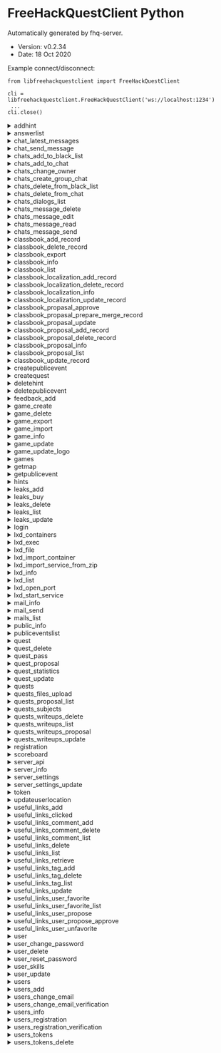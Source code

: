 # FreeHackQuestClient Python

 Automatically generated by fhq-server. 
 * Version: v0.2.34
 * Date: 18 Oct 2020

 Example connect/disconnect:
```
from libfreehackquestclient import FreeHackQuestClient 

cli = libfreehackquestclient.FreeHackQuestClient('ws://localhost:1234')
 ... 
cli.close()
```

<details>
<summary>addhint</summary>

## addhint

Method add hint to quest

Access: unauthorized - **no**,  user - **no**,  admin - **yes**

 #### Input params 

 * questid - integer, required; quest id
 * hint - string, required; hint text


 #### example call method 

 ```
response = fhq.addhint({
    "questid": 0,
    "hint": ""
})
```

</details>

<details>
<summary>answerlist</summary>

## answerlist

Return user answers list

Access: unauthorized - **no**,  user - **no**,  admin - **yes**

 #### Input params 

 * page - integer, required; Number of page
 * onpage - integer, required; How much rows on page
 * questid - integer, optional; Filter for questid
 * userid - integer, optional; Filter for userid


 #### example call method 

 ```
response = fhq.answerlist({
    "page": 0,
    "onpage": 10,
    "questid": 0,
    "userid": 0
})
```

</details>

<details>
<summary>chat_latest_messages</summary>

## chat_latest_messages

Method will be send chat message and it sent to another users

Access: unauthorized - **yes**,  user - **yes**,  admin - **yes**

 #### Input params 



 #### example call method 

 ```
response = fhq.chat_latest_messages({

})
```

</details>

<details>
<summary>chat_send_message</summary>

## chat_send_message

Method will be send chat message and it sent to another users

Access: unauthorized - **no**,  user - **yes**,  admin - **yes**

 #### Input params 

 * type - string, required; Type
 * message - string, required; Message


 #### example call method 

 ```
response = fhq.chat_send_message({
    "type": "",
    "message": ""
})
```

</details>

<details>
<summary>chats_add_to_black_list</summary>

## chats_add_to_black_list

Add user to black list

Access: unauthorized - **no**,  user - **yes**,  admin - **yes**

 #### Input params 



 #### example call method 

 ```
response = fhq.chats_add_to_black_list({

})
```

</details>

<details>
<summary>chats_add_to_chat</summary>

## chats_add_to_chat

Add user to some chat

Access: unauthorized - **no**,  user - **yes**,  admin - **yes**

 #### Input params 



 #### example call method 

 ```
response = fhq.chats_add_to_chat({

})
```

</details>

<details>
<summary>chats_change_owner</summary>

## chats_change_owner

Change owner of the chat

Access: unauthorized - **no**,  user - **yes**,  admin - **yes**

 #### Input params 



 #### example call method 

 ```
response = fhq.chats_change_owner({

})
```

</details>

<details>
<summary>chats_create_group_chat</summary>

## chats_create_group_chat

Create group chat

Access: unauthorized - **no**,  user - **yes**,  admin - **yes**

 #### Input params 



 #### example call method 

 ```
response = fhq.chats_create_group_chat({

})
```

</details>

<details>
<summary>chats_delete_from_black_list</summary>

## chats_delete_from_black_list

Delete user from black list

Access: unauthorized - **no**,  user - **yes**,  admin - **yes**

 #### Input params 



 #### example call method 

 ```
response = fhq.chats_delete_from_black_list({

})
```

</details>

<details>
<summary>chats_delete_from_chat</summary>

## chats_delete_from_chat

Delete user from chat

Access: unauthorized - **no**,  user - **yes**,  admin - **yes**

 #### Input params 



 #### example call method 

 ```
response = fhq.chats_delete_from_chat({

})
```

</details>

<details>
<summary>chats_dialogs_list</summary>

## chats_dialogs_list

Show list of dialogs

Access: unauthorized - **no**,  user - **yes**,  admin - **yes**

 #### Input params 



 #### example call method 

 ```
response = fhq.chats_dialogs_list({

})
```

</details>

<details>
<summary>chats_message_delete</summary>

## chats_message_delete

Delete message from chat

Access: unauthorized - **no**,  user - **yes**,  admin - **yes**

 #### Input params 

 * message_id - integer, required; Message id for remove


 #### example call method 

 ```
response = fhq.chats_message_delete({
    "message_id": 0
})
```

</details>

<details>
<summary>chats_message_edit</summary>

## chats_message_edit

Edit message

Access: unauthorized - **no**,  user - **yes**,  admin - **yes**

 #### Input params 

 * message_id - integer, required; Message id
 * message_new - string, required; New message


 #### example call method 

 ```
response = fhq.chats_message_edit({
    "message_id": 0,
    "message_new": ""
})
```

</details>

<details>
<summary>chats_message_read</summary>

## chats_message_read

Get all messages in chat

Access: unauthorized - **no**,  user - **yes**,  admin - **yes**

 #### Input params 

 * chat - string, required; Chat for reading messages


 #### example call method 

 ```
response = fhq.chats_message_read({
    "chat": ""
})
```

</details>

<details>
<summary>chats_message_send</summary>

## chats_message_send

Method will be send chat message and it sent to another users

Access: unauthorized - **no**,  user - **yes**,  admin - **yes**

 #### Input params 

 * chat - string, required; Chat for sending a message
 * message - string, required; Message


 #### example call method 

 ```
response = fhq.chats_message_send({
    "chat": "",
    "message": ""
})
```

</details>

<details>
<summary>classbook_add_record</summary>

## classbook_add_record

Adds a new article with the specified name, content, and id.

Access: unauthorized - **no**,  user - **no**,  admin - **yes**

 #### Input params 

 * parentid - integer, required; pareintid for classbook article
 * name - string, required; name of article
 * content - string, required; content of article
 * uuid - string, optional; uuid of article
 * ordered - integer, optional; order of article


 #### example call method 

 ```
response = fhq.classbook_add_record({
    "parentid": 0,
    "name": "",
    "content": "",
    "uuid": "",
    "ordered": 0
})
```

</details>

<details>
<summary>classbook_delete_record</summary>

## classbook_delete_record

Delete a article with a given classbookid

Access: unauthorized - **no**,  user - **no**,  admin - **yes**

 #### Input params 

 * classbookid - integer, required; id for classbook article


 #### example call method 

 ```
response = fhq.classbook_delete_record({
    "classbookid": 0
})
```

</details>

<details>
<summary>classbook_export</summary>

## classbook_export

Export classbook's articles to html or markdown, optionally in zip archive.

Access: unauthorized - **no**,  user - **yes**,  admin - **yes**

 #### Input params 

 * output - string, required; The output file format
 * lang - string, required; The output file format
 * zip - boolean, optional; Zipping the output


 #### example call method 

 ```
response = fhq.classbook_export({
    "output": "",
    "lang": "",
    "zip": ""
})
```

</details>

<details>
<summary>classbook_info</summary>

## classbook_info

Return name and content, langs, path classbook article with a given id

Access: unauthorized - **yes**,  user - **yes**,  admin - **yes**

 #### Input params 

 * classbookid - integer, required; id for the classbook article
 * lang - string, optional; Set lang for the article


 #### example call method 

 ```
response = fhq.classbook_info({
    "classbookid": 0,
    "lang": ""
})
```

</details>

<details>
<summary>classbook_list</summary>

## classbook_list

Return list of classbook articles

Access: unauthorized - **yes**,  user - **yes**,  admin - **yes**

 #### Input params 

 * parentid - integer, required; parentid for classbook articles
 * lang - string, optional; lang for classbook articles
 * search - string, optional; Search string for classbook articles


 #### example call method 

 ```
response = fhq.classbook_list({
    "parentid": 0,
    "lang": "",
    "search": ""
})
```

</details>

<details>
<summary>classbook_localization_add_record</summary>

## classbook_localization_add_record

Add a new article localization for the English version

Access: unauthorized - **no**,  user - **no**,  admin - **yes**

 #### Input params 

 * classbookid - integer, required; Classbookid for article localization
 * lang - string, required; Language
 * name - string, required; Article name
 * content - string, required; The content of the article


 #### example call method 

 ```
response = fhq.classbook_localization_add_record({
    "classbookid": 0,
    "lang": "",
    "name": "",
    "content": ""
})
```

</details>

<details>
<summary>classbook_localization_delete_record</summary>

## classbook_localization_delete_record

Delete an article localization

Access: unauthorized - **no**,  user - **no**,  admin - **yes**

 #### Input params 

 * classbook_localizationid - integer, required; Localization id


 #### example call method 

 ```
response = fhq.classbook_localization_delete_record({
    "classbook_localizationid": 0
})
```

</details>

<details>
<summary>classbook_localization_info</summary>

## classbook_localization_info

Find and display localization for an article by classbookid

Access: unauthorized - **no**,  user - **no**,  admin - **yes**

 #### Input params 

 * classbook_localizationid - integer, required; Localization id


 #### example call method 

 ```
response = fhq.classbook_localization_info({
    "classbook_localizationid": 0
})
```

</details>

<details>
<summary>classbook_localization_update_record</summary>

## classbook_localization_update_record

Update table with localization by classbookid

Access: unauthorized - **no**,  user - **no**,  admin - **yes**

 #### Input params 

 * classbook_localizationid - integer, required; Localization id
 * name - string, required; Article name
 * content - string, required; The content of the article


 #### example call method 

 ```
response = fhq.classbook_localization_update_record({
    "classbook_localizationid": 0,
    "name": "",
    "content": ""
})
```

</details>

<details>
<summary>classbook_propasal_approve</summary>

## classbook_propasal_approve

Approve updating requests

Access: unauthorized - **no**,  user - **no**,  admin - **yes**

 #### Input params 

 * classbook_proposal_id - integer, required; Proposal id


 #### example call method 

 ```
response = fhq.classbook_propasal_approve({
    "classbook_proposal_id": 0
})
```

</details>

<details>
<summary>classbook_propasal_prepare_merge_record</summary>

## classbook_propasal_prepare_merge_record

Prepare to merge updating requests

Access: unauthorized - **no**,  user - **no**,  admin - **yes**

 #### Input params 

 * classbook_proposal_id - integer, required; Proposal id


 #### example call method 

 ```
response = fhq.classbook_propasal_prepare_merge_record({
    "classbook_proposal_id": 0
})
```

</details>

<details>
<summary>classbook_propasal_update</summary>

## classbook_propasal_update

Approve updating requests

Access: unauthorized - **no**,  user - **no**,  admin - **yes**

 #### Input params 

 * classbook_proposal_id - integer, required; Proposal id
 * content - string, required; new content


 #### example call method 

 ```
response = fhq.classbook_propasal_update({
    "classbook_proposal_id": 0,
    "content": ""
})
```

</details>

<details>
<summary>classbook_proposal_add_record</summary>

## classbook_proposal_add_record

Propose an update of article

Access: unauthorized - **no**,  user - **yes**,  admin - **yes**

 #### Input params 

 * classbookid - integer, required; Classbookid for an article
 * lang - string, required; Language
 * name - string, required; Article name
 * content - string, required; The content of the article


 #### example call method 

 ```
response = fhq.classbook_proposal_add_record({
    "classbookid": 0,
    "lang": "",
    "name": "",
    "content": ""
})
```

</details>

<details>
<summary>classbook_proposal_delete_record</summary>

## classbook_proposal_delete_record

Delete a proposal of updating an article

Access: unauthorized - **no**,  user - **yes**,  admin - **yes**

 #### Input params 

 * classbook_proposal_id - integer, required; Proposal id


 #### example call method 

 ```
response = fhq.classbook_proposal_delete_record({
    "classbook_proposal_id": 0
})
```

</details>

<details>
<summary>classbook_proposal_info</summary>

## classbook_proposal_info

Find and display all proposal data by id

Access: unauthorized - **no**,  user - **yes**,  admin - **yes**

 #### Input params 

 * classbook_proposal_id - integer, required; Proposal id


 #### example call method 

 ```
response = fhq.classbook_proposal_info({
    "classbook_proposal_id": 0
})
```

</details>

<details>
<summary>classbook_proposal_list</summary>

## classbook_proposal_list

Display list of proposals by classbookid

Access: unauthorized - **no**,  user - **yes**,  admin - **yes**

 #### Input params 

 * classbookid - integer, required; Classbookid for an article
 * lang - string, optional; Language


 #### example call method 

 ```
response = fhq.classbook_proposal_list({
    "classbookid": 0,
    "lang": ""
})
```

</details>

<details>
<summary>classbook_update_record</summary>

## classbook_update_record

Update a article with a given classbookid

Access: unauthorized - **no**,  user - **no**,  admin - **yes**

 #### Input params 

 * classbookid - integer, required; id for classbook article
 * name - string, optional; name for classbook article
 * content - string, optional; content for classbook article
 * ordered - integer, optional; ordered for classbook article
 * parentid - integer, optional; parentid for classbook article


 #### example call method 

 ```
response = fhq.classbook_update_record({
    "classbookid": 0,
    "name": "",
    "content": "",
    "ordered": 0,
    "parentid": 0
})
```

</details>

<details>
<summary>createpublicevent</summary>

## createpublicevent

Create the public event

Access: unauthorized - **no**,  user - **no**,  admin - **yes**

 #### Input params 

 * type - string, required; Type of event
 * message - string, required; Message


 #### example call method 

 ```
response = fhq.createpublicevent({
    "type": "",
    "message": ""
})
```

</details>

<details>
<summary>createquest</summary>

## createquest

Method will be create new quest

Access: unauthorized - **no**,  user - **no**,  admin - **yes**

 #### Input params 

 * uuid - string, required; Global Identificator of the quest
 * gameid - integer, required; Which game included this quest
 * name - string, required; Name of the quest
 * text - string, required; Description of the quest
 * score - integer, required; How much append to user score after solve quest by them
 * author - string, required; Author of the quest
 * subject - string, required; Subject must be one from types
 * answer - string, required; Answer for the quest
 * answer_format - string, required; Answer format for the quest
 * state - string, required; State of the quest
 * description_state - string, required; You can add some descriptions for quest state
 * copyright - string, optional; You can add some copyright information


 #### example call method 

 ```
response = fhq.createquest({
    "uuid": "",
    "gameid": 0,
    "name": "",
    "text": "",
    "score": 0,
    "author": "",
    "subject": "",
    "answer": "",
    "answer_format": "",
    "state": "",
    "description_state": "",
    "copyright": ""
})
```

</details>

<details>
<summary>deletehint</summary>

## deletehint

Method for delete hint from quest

Access: unauthorized - **no**,  user - **no**,  admin - **yes**

 #### Input params 

 * hintid - integer, required; hint id


 #### example call method 

 ```
response = fhq.deletehint({
    "hintid": 0
})
```

</details>

<details>
<summary>deletepublicevent</summary>

## deletepublicevent

Delete public event

Access: unauthorized - **no**,  user - **no**,  admin - **yes**

 #### Input params 

 * eventid - integer, required; Event ID


 #### example call method 

 ```
response = fhq.deletepublicevent({
    "eventid": 0
})
```

</details>

<details>
<summary>feedback_add</summary>

## feedback_add

Create the feedback

Access: unauthorized - **yes**,  user - **yes**,  admin - **yes**

 #### Input params 

 * from - string, required; From user
 * text - string, required; Text of feedback
 * type - string, required; Type of feedback


 #### example call method 

 ```
response = fhq.feedback_add({
    "from": "",
    "text": "",
    "type": ""
})
```

</details>

<details>
<summary>game_create</summary>

## game_create

Create the game

Access: unauthorized - **no**,  user - **no**,  admin - **yes**

 #### Input params 

 * uuid - string, required; Global Identificator of the Game
 * name - string, required; Name of the Game
 * description - string, required; Description of the Game
 * state - string, required; State of the game
 * form - string, required; Form of the game
 * type - string, required; Type of the game
 * date_start - string, required; Date start
 * date_stop - string, required; Date stop
 * date_restart - string, required; Date restart
 * organizators - string, required; Organizators


 #### example call method 

 ```
response = fhq.game_create({
    "uuid": "",
    "name": "",
    "description": "",
    "state": "",
    "form": "",
    "type": "",
    "date_start": "",
    "date_stop": "",
    "date_restart": "",
    "organizators": ""
})
```

</details>

<details>
<summary>game_delete</summary>

## game_delete

Remove game and all quests

Access: unauthorized - **no**,  user - **no**,  admin - **yes**

 #### Input params 

 * uuid - string, required; Global Identificator of the Game
 * admin_password - string, required; Admin Password


 #### example call method 

 ```
response = fhq.game_delete({
    "uuid": "",
    "admin_password": ""
})
```

</details>

<details>
<summary>game_export</summary>

## game_export

Export the game

Access: unauthorized - **no**,  user - **no**,  admin - **yes**

 #### Input params 

 * uuid - string, required; Global Identificator of the Game


 #### example call method 

 ```
response = fhq.game_export({
    "uuid": ""
})
```

</details>

<details>
<summary>game_import</summary>

## game_import

Import game

Access: unauthorized - **no**,  user - **no**,  admin - **yes**

 #### Input params 

 * uuid - string, required; Global Identificator of the Game


 #### example call method 

 ```
response = fhq.game_import({
    "uuid": ""
})
```

</details>

<details>
<summary>game_info</summary>

## game_info

Return game info

Access: unauthorized - **no**,  user - **no**,  admin - **yes**

 #### Input params 

 * uuid - string, required; Global Identificator of the Game


 #### example call method 

 ```
response = fhq.game_info({
    "uuid": ""
})
```

</details>

<details>
<summary>game_update</summary>

## game_update

Update game info

Access: unauthorized - **no**,  user - **no**,  admin - **yes**

 #### Input params 

 * uuid - string, required; Global Identificator of the Game
 * name - string, optional; Name of the Game
 * description - string, optional; Description of the Game
 * state - string, optional; State of the game
 * form - string, optional; Form of the game
 * type - string, optional; Type of the game
 * date_start - string, optional; Date start
 * date_stop - string, optional; Date stop
 * date_restart - string, optional; Date restart
 * organizators - string, optional; Organizators


 #### example call method 

 ```
response = fhq.game_update({
    "uuid": "",
    "name": "",
    "description": "",
    "state": "",
    "form": "",
    "type": "",
    "date_start": "",
    "date_stop": "",
    "date_restart": "",
    "organizators": ""
})
```

</details>

<details>
<summary>game_update_logo</summary>

## game_update_logo

Update game logo

Access: unauthorized - **no**,  user - **no**,  admin - **yes**

 #### Input params 

 * uuid - string, required; Global Identificator of the Game
 * image_png_base64 - string, required; Image PNG in Base64


 #### example call method 

 ```
response = fhq.game_update_logo({
    "uuid": "",
    "image_png_base64": ""
})
```

</details>

<details>
<summary>games</summary>

## games

Method returned list of games

Access: unauthorized - **yes**,  user - **yes**,  admin - **yes**

 #### Input params 



 #### example call method 

 ```
response = fhq.games({

})
```

</details>

<details>
<summary>getmap</summary>

## getmap

Returned coordinate list

Access: unauthorized - **yes**,  user - **yes**,  admin - **yes**

 #### Input params 



 #### example call method 

 ```
response = fhq.getmap({

})
```

</details>

<details>
<summary>getpublicevent</summary>

## getpublicevent

Return public event info by id

Access: unauthorized - **yes**,  user - **yes**,  admin - **yes**

 #### Input params 

 * eventid - integer, required; Event id


 #### example call method 

 ```
response = fhq.getpublicevent({
    "eventid": 0
})
```

</details>

<details>
<summary>hints</summary>

## hints

Return list of hints

Access: unauthorized - **yes**,  user - **yes**,  admin - **yes**

 #### Input params 

 * questid - integer, required; Quest id


 #### example call method 

 ```
response = fhq.hints({
    "questid": 0
})
```

</details>

<details>
<summary>leaks_add</summary>

## leaks_add

Method adds a leak

Access: unauthorized - **no**,  user - **no**,  admin - **yes**

 #### Input params 

 * uuid - string, required; UUID of the leak
 * game_uuid - string, required; UUID of the game
 * name - string, required; Visible part of the content
 * content - string, required; Content of the leak
 * score - integer, required; Price of the leak


 #### example call method 

 ```
response = fhq.leaks_add({
    "uuid": "",
    "game_uuid": "",
    "name": "",
    "content": "",
    "score": 0
})
```

</details>

<details>
<summary>leaks_buy</summary>

## leaks_buy

Method buys a leak

Access: unauthorized - **no**,  user - **yes**,  admin - **no**

 #### Input params 

 * id - integer, required; Leak id


 #### example call method 

 ```
response = fhq.leaks_buy({
    "id": 0
})
```

</details>

<details>
<summary>leaks_delete</summary>

## leaks_delete

Method deletes a leak

Access: unauthorized - **no**,  user - **no**,  admin - **yes**

 #### Input params 

 * id - integer, required; Leak id


 #### example call method 

 ```
response = fhq.leaks_delete({
    "id": 0
})
```

</details>

<details>
<summary>leaks_list</summary>

## leaks_list

Method returns list of leaks

Access: unauthorized - **yes**,  user - **yes**,  admin - **yes**

 #### Input params 

 * page - integer, required; Number of page
 * onpage - integer, required; How much rows in one page


 #### example call method 

 ```
response = fhq.leaks_list({
    "page": 0,
    "onpage": 10
})
```

</details>

<details>
<summary>leaks_update</summary>

## leaks_update

Method updates a leak

Access: unauthorized - **no**,  user - **no**,  admin - **yes**

 #### Input params 

 * id - integer, required; Leak id
 * name - string, optional; Visible part of the content
 * content - string, optional; Content of the leak
 * score - integer, optional; Price of the leak


 #### example call method 

 ```
response = fhq.leaks_update({
    "id": 0,
    "name": "",
    "content": "",
    "score": 0
})
```

</details>

<details>
<summary>login</summary>

## login

Method for login

Access: unauthorized - **yes**,  user - **no**,  admin - **no**

 #### Input params 

 * email - string, required; E-mail
 * password - string, required; Password


 #### example call method 

 ```
response = fhq.login({
    "email": "",
    "password": ""
})
```

</details>

<details>
<summary>lxd_containers</summary>

## lxd_containers

Any actions with the container. Actions: create, start, stop and delete container

Access: unauthorized - **no**,  user - **no**,  admin - **yes**

 #### Input params 

 * name - string, required; Container name
 * action - string, required; Actions: create, start, stop and delete container


 #### example call method 

 ```
response = fhq.lxd_containers({
    "name": "",
    "action": ""
})
```

</details>

<details>
<summary>lxd_exec</summary>

## lxd_exec

Exec command in the container with name.

Access: unauthorized - **no**,  user - **no**,  admin - **yes**

 #### Input params 

 * name - string, required; Container name
 * command - string, required; Name of execution command


 #### example call method 

 ```
response = fhq.lxd_exec({
    "name": "",
    "command": ""
})
```

</details>

<details>
<summary>lxd_file</summary>

## lxd_file

Pull, push, delete file inside the container.

Access: unauthorized - **no**,  user - **no**,  admin - **yes**

 #### Input params 

 * name - string, required; Container name
 * action - string, required; Action with files: pull, push or delete
 * path - string, required; Path to file inside the container


 #### example call method 

 ```
response = fhq.lxd_file({
    "name": "",
    "action": "",
    "path": ""
})
```

</details>

<details>
<summary>lxd_import_container</summary>

## lxd_import_container

Import container from json configuration.

Access: unauthorized - **no**,  user - **no**,  admin - **yes**

 #### Input params 

 * config - string, required; Container's configuration in json dumped string.


 #### example call method 

 ```
response = fhq.lxd_import_container({
    "config": ""
})
```

</details>

<details>
<summary>lxd_import_service_from_zip</summary>

## lxd_import_service_from_zip

Import Service from zip.

Access: unauthorized - **no**,  user - **no**,  admin - **yes**

 #### Input params 

 * zip_file - string, required; Service's configuration in Base64 zip archive.


 #### example call method 

 ```
response = fhq.lxd_import_service_from_zip({
    "zip_file": ""
})
```

</details>

<details>
<summary>lxd_info</summary>

## lxd_info

Get information about the orhestra, containers.

Access: unauthorized - **no**,  user - **no**,  admin - **yes**

 #### Input params 

 * name - string, required; Container name
 * get - string, optional; Requested information


 #### example call method 

 ```
response = fhq.lxd_info({
    "name": "",
    "get": ""
})
```

</details>

<details>
<summary>lxd_list</summary>

## lxd_list

Get information about all containers.

Access: unauthorized - **no**,  user - **no**,  admin - **yes**

 #### Input params 



 #### example call method 

 ```
response = fhq.lxd_list({

})
```

</details>

<details>
<summary>lxd_open_port</summary>

## lxd_open_port

Opens the container port.

Access: unauthorized - **no**,  user - **no**,  admin - **yes**

 #### Input params 

 * name - string, required; Container name
 * port - integer, required; Number container port
 * protocol - string, required; Protocol


 #### example call method 

 ```
response = fhq.lxd_open_port({
    "name": "",
    "port": 0,
    "protocol": ""
})
```

</details>

<details>
<summary>lxd_start_service</summary>

## lxd_start_service

Start service.

Access: unauthorized - **no**,  user - **no**,  admin - **yes**

 #### Input params 

 * name - string, required; Service's name.


 #### example call method 

 ```
response = fhq.lxd_start_service({
    "name": ""
})
```

</details>

<details>
<summary>mail_info</summary>

## mail_info

This method Will be return info of mail

Access: unauthorized - **no**,  user - **no**,  admin - **yes**

 #### Input params 



 #### example call method 

 ```
response = fhq.mail_info({

})
```

</details>

<details>
<summary>mail_send</summary>

## mail_send

Mail Send

Access: unauthorized - **no**,  user - **no**,  admin - **yes**

 #### Input params 

 * to - string, required; E-mail of the recipient
 * subject - string, required; Subject of the message
 * body - string, required; Body of the message


 #### example call method 

 ```
response = fhq.mail_send({
    "to": "",
    "subject": "",
    "body": ""
})
```

</details>

<details>
<summary>mails_list</summary>

## mails_list

Mails list

Access: unauthorized - **no**,  user - **no**,  admin - **yes**

 #### Input params 

 * filter_email - string, optional; Filter by email
 * filter_subject - string, optional; Filter by subject
 * filter_message - string, optional; Filter by message
 * onpage - integer, optional; On page
 * page - integer, optional; page


 #### example call method 

 ```
response = fhq.mails_list({
    "filter_email": "",
    "filter_subject": "",
    "filter_message": "",
    "onpage": 10,
    "page": 0
})
```

</details>

<details>
<summary>public_info</summary>

## public_info

Method return public information about server

Access: unauthorized - **yes**,  user - **yes**,  admin - **yes**

 #### Input params 



 #### example call method 

 ```
response = fhq.public_info({

})
```

</details>

<details>
<summary>publiceventslist</summary>

## publiceventslist

Return list of public events

Access: unauthorized - **yes**,  user - **yes**,  admin - **yes**

 #### Input params 

 * page - integer, required; Number of page
 * onpage - integer, required; How much rows in one page
 * type - string, optional; Filter by type events
 * search - string, optional; Filter by message event


 #### example call method 

 ```
response = fhq.publiceventslist({
    "page": 0,
    "onpage": 10,
    "type": "",
    "search": ""
})
```

</details>

<details>
<summary>quest</summary>

## quest

Update the quest info

Access: unauthorized - **yes**,  user - **yes**,  admin - **yes**

 #### Input params 

 * questid - integer, required; Quest ID


 #### example call method 

 ```
response = fhq.quest({
    "questid": 0
})
```

</details>

<details>
<summary>quest_delete</summary>

## quest_delete

Method for delete quest

Access: unauthorized - **no**,  user - **no**,  admin - **yes**

 #### Input params 

 * questid - integer, required; Quest ID


 #### example call method 

 ```
response = fhq.quest_delete({
    "questid": 0
})
```

</details>

<details>
<summary>quest_pass</summary>

## quest_pass

Quest pass

Access: unauthorized - **no**,  user - **yes**,  admin - **yes**

 #### Input params 

 * questid - integer, required; Quest ID
 * answer - string, required; Answer


 #### example call method 

 ```
response = fhq.quest_pass({
    "questid": 0,
    "answer": ""
})
```

</details>

<details>
<summary>quest_proposal</summary>

## quest_proposal

Add quest proposal

Access: unauthorized - **no**,  user - **yes**,  admin - **yes**

 #### Input params 

 * gameid - integer, required; Which game included this quest
 * name - string, required; Name of the quest
 * text - string, required; Description of the quest
 * score - integer, required; How much append to user score after solve quest by them
 * author - string, required; Author of the quest
 * subject - string, required; Subject must be one from types (look types)
 * answer - string, required; Answer for the quest
 * answer_format - string, required; Answer format for the quest


 #### example call method 

 ```
response = fhq.quest_proposal({
    "gameid": 0,
    "name": "",
    "text": "",
    "score": 0,
    "author": "",
    "subject": "",
    "answer": "",
    "answer_format": ""
})
```

</details>

<details>
<summary>quest_statistics</summary>

## quest_statistics

Mehtod will be return quest public statistics

Access: unauthorized - **yes**,  user - **yes**,  admin - **yes**

 #### Input params 

 * questid - integer, required; Quest ID


 #### example call method 

 ```
response = fhq.quest_statistics({
    "questid": 0
})
```

</details>

<details>
<summary>quest_update</summary>

## quest_update

Update the quest info

Access: unauthorized - **no**,  user - **no**,  admin - **yes**

 #### Input params 

 * questid - integer, required; Quest ID
 * name - string, optional; Name of the quest
 * gameid - integer, optional; Which game included this quest
 * text - string, optional; Description of the quest
 * score - integer, optional; How much append to user score after solve quest by them
 * subject - string, optional; Subject must be one from types
 * author - string, optional; Author of the quest
 * answer - string, optional; Answer for the quest
 * answer_format - string, optional; Answer format for the quest
 * state - string, optional; State of the quest
 * description_state - string, optional; You can update some descriptions for quest state
 * copyright - string, optional; You can update copyright


 #### example call method 

 ```
response = fhq.quest_update({
    "questid": 0,
    "name": "",
    "gameid": 0,
    "text": "",
    "score": 0,
    "subject": "",
    "author": "",
    "answer": "",
    "answer_format": "",
    "state": "",
    "description_state": "",
    "copyright": ""
})
```

</details>

<details>
<summary>quests</summary>

## quests

Method will be returned quest list

Access: unauthorized - **yes**,  user - **yes**,  admin - **yes**

 #### Input params 

 * subject - string, optional; Filter by subject
 * gameid - integer, optional; Filter by local gameid
 * filter - string, optional; Filter by some text


 #### example call method 

 ```
response = fhq.quests({
    "subject": "",
    "gameid": 0,
    "filter": ""
})
```

</details>

<details>
<summary>quests_files_upload</summary>

## quests_files_upload

Update the quest

Access: unauthorized - **no**,  user - **no**,  admin - **yes**

 #### Input params 

 * quest_uuid - string, required; Quest UUID
 * file_base64 - string, required; Byte-array encoded in base64
 * file_name - string, required; File name


 #### example call method 

 ```
response = fhq.quests_files_upload({
    "quest_uuid": "",
    "file_base64": "",
    "file_name": ""
})
```

</details>

<details>
<summary>quests_proposal_list</summary>

## quests_proposal_list

Quests proposal list

Access: unauthorized - **no**,  user - **no**,  admin - **yes**

 #### Input params 

 * onpage - integer, optional; On page
 * page - integer, optional; page


 #### example call method 

 ```
response = fhq.quests_proposal_list({
    "onpage": 10,
    "page": 0
})
```

</details>

<details>
<summary>quests_subjects</summary>

## quests_subjects

Method returned list of quests by subjects

Access: unauthorized - **yes**,  user - **yes**,  admin - **yes**

 #### Input params 



 #### example call method 

 ```
response = fhq.quests_subjects({

})
```

</details>

<details>
<summary>quests_writeups_delete</summary>

## quests_writeups_delete

This method will be remove writeup

Access: unauthorized - **no**,  user - **no**,  admin - **yes**

 #### Input params 

 * writeupid - integer, required; WriteUp ID


 #### example call method 

 ```
response = fhq.quests_writeups_delete({
    "writeupid": 0
})
```

</details>

<details>
<summary>quests_writeups_list</summary>

## quests_writeups_list

This method will be returned list of writeups by questid

Access: unauthorized - **yes**,  user - **yes**,  admin - **yes**

 #### Input params 

 * questid - integer, required; Quest ID


 #### example call method 

 ```
response = fhq.quests_writeups_list({
    "questid": 0
})
```

</details>

<details>
<summary>quests_writeups_proposal</summary>

## quests_writeups_proposal

This method will be add writeup from authorized user

Access: unauthorized - **no**,  user - **yes**,  admin - **yes**

 #### Input params 

 * questid - integer, required; Quest ID
 * writeup_link - string, required; Link to writeup (Must be start from https://www.youtube.com/watch?v=)


 #### example call method 

 ```
response = fhq.quests_writeups_proposal({
    "questid": 0,
    "writeup_link": ""
})
```

</details>

<details>
<summary>quests_writeups_update</summary>

## quests_writeups_update

This method will be update writeup approve now

Access: unauthorized - **no**,  user - **no**,  admin - **yes**

 #### Input params 

 * writeupid - integer, required; WriteUp ID
 * approve - string, required; Approve value 1 or 0


 #### example call method 

 ```
response = fhq.quests_writeups_update({
    "writeupid": 0,
    "approve": ""
})
```

</details>

<details>
<summary>registration</summary>

## registration

Method for registration

Access: unauthorized - **yes**,  user - **no**,  admin - **no**

 #### Input params 

 * email - string, required; E-mail
 * university - string, required; University


 #### example call method 

 ```
response = fhq.registration({
    "email": "",
    "university": ""
})
```

</details>

<details>
<summary>scoreboard</summary>

## scoreboard

Method return scoreboard

Access: unauthorized - **yes**,  user - **yes**,  admin - **yes**

 #### Input params 

 * page - integer, required; Number of page
 * onpage - integer, required; How much rows in one page


 #### example call method 

 ```
response = fhq.scoreboard({
    "page": 0,
    "onpage": 10
})
```

</details>

<details>
<summary>server_api</summary>

## server_api

This method Will be return list of all handlers

Access: unauthorized - **yes**,  user - **yes**,  admin - **yes**

 #### Input params 



 #### example call method 

 ```
response = fhq.server_api({

})
```

</details>

<details>
<summary>server_info</summary>

## server_info

Return server private information

Access: unauthorized - **no**,  user - **no**,  admin - **yes**

 #### Input params 



 #### example call method 

 ```
response = fhq.server_info({

})
```

</details>

<details>
<summary>server_settings</summary>

## server_settings

Return server settings

Access: unauthorized - **no**,  user - **no**,  admin - **yes**

 #### Input params 



 #### example call method 

 ```
response = fhq.server_settings({

})
```

</details>

<details>
<summary>server_settings_update</summary>

## server_settings_update

Update server settings

Access: unauthorized - **no**,  user - **no**,  admin - **yes**

 #### Input params 

 * name - string, required; name of setting
 * value - string, required; value of setting


 #### example call method 

 ```
response = fhq.server_settings_update({
    "name": "",
    "value": ""
})
```

</details>

<details>
<summary>token</summary>

## token

Method for login by token

Access: unauthorized - **yes**,  user - **no**,  admin - **no**

 #### Input params 

 * token - string, required; Authorization token


 #### example call method 

 ```
response = fhq.token({
    "token": ""
})
```

</details>

<details>
<summary>updateuserlocation</summary>

## updateuserlocation

This method will be try update user location by lastip

Access: unauthorized - **no**,  user - **no**,  admin - **yes**

 #### Input params 

 * userid - integer, required; User ID


 #### example call method 

 ```
response = fhq.updateuserlocation({
    "userid": 0
})
```

</details>

<details>
<summary>useful_links_add</summary>

## useful_links_add

Method for add new useful link

Access: unauthorized - **no**,  user - **no**,  admin - **yes**

 #### Input params 

 * url - string, required; URL
 * description - string, required; Description
 * author - string, required; Author


 #### example call method 

 ```
response = fhq.useful_links_add({
    "url": "",
    "description": "",
    "author": ""
})
```

</details>

<details>
<summary>useful_links_clicked</summary>

## useful_links_clicked

Useful Links removed from favorite

Access: unauthorized - **yes**,  user - **yes**,  admin - **yes**

 #### Input params 

 * useful_link_id - integer, required; Id of useful link


 #### example call method 

 ```
response = fhq.useful_links_clicked({
    "useful_link_id": 0
})
```

</details>

<details>
<summary>useful_links_comment_add</summary>

## useful_links_comment_add

Useful Links add comment

Access: unauthorized - **no**,  user - **yes**,  admin - **yes**

 #### Input params 

 * useful_link_id - integer, required; Id of useful link
 * comment - string, required; Comment


 #### example call method 

 ```
response = fhq.useful_links_comment_add({
    "useful_link_id": 0,
    "comment": ""
})
```

</details>

<details>
<summary>useful_links_comment_delete</summary>

## useful_links_comment_delete

Useful Links remove comment

Access: unauthorized - **no**,  user - **yes**,  admin - **yes**

 #### Input params 

 * useful_link_comment_id - integer, required; Comment Id for useful link


 #### example call method 

 ```
response = fhq.useful_links_comment_delete({
    "useful_link_comment_id": 0
})
```

</details>

<details>
<summary>useful_links_comment_list</summary>

## useful_links_comment_list

Useful Links list of comments

Access: unauthorized - **yes**,  user - **yes**,  admin - **yes**

 #### Input params 

 * useful_link_id - integer, required; Id of useful link


 #### example call method 

 ```
response = fhq.useful_links_comment_list({
    "useful_link_id": 0
})
```

</details>

<details>
<summary>useful_links_delete</summary>

## useful_links_delete

Method for delete link by admin

Access: unauthorized - **no**,  user - **no**,  admin - **yes**

 #### Input params 

 * useful_link_id - integer, required; Id of useful link


 #### example call method 

 ```
response = fhq.useful_links_delete({
    "useful_link_id": 0
})
```

</details>

<details>
<summary>useful_links_list</summary>

## useful_links_list

Method will be return list of useful links

Access: unauthorized - **yes**,  user - **yes**,  admin - **yes**

 #### Input params 

 * filter - string, optional; Filter by word
 * filter_by_tag - string, optional; Filter by tag
 * page_index - integer, optional; Page Index
 * page_size - integer, optional; Page Size (default 10)


 #### example call method 

 ```
response = fhq.useful_links_list({
    "filter": "",
    "filter_by_tag": "",
    "page_index": 0,
    "page_size": 0
})
```

</details>

<details>
<summary>useful_links_retrieve</summary>

## useful_links_retrieve

Method for retrieve useful link

Access: unauthorized - **yes**,  user - **yes**,  admin - **yes**

 #### Input params 

 * useful_link_id - integer, required; Id of useful link


 #### example call method 

 ```
response = fhq.useful_links_retrieve({
    "useful_link_id": 0
})
```

</details>

<details>
<summary>useful_links_tag_add</summary>

## useful_links_tag_add

Useful Links add tag

Access: unauthorized - **no**,  user - **no**,  admin - **yes**

 #### Input params 

 * useful_link_id - integer, required; Id of useful link
 * tag - string, required; Tag Value


 #### example call method 

 ```
response = fhq.useful_links_tag_add({
    "useful_link_id": 0,
    "tag": ""
})
```

</details>

<details>
<summary>useful_links_tag_delete</summary>

## useful_links_tag_delete

Useful Links remove tag

Access: unauthorized - **no**,  user - **no**,  admin - **yes**

 #### Input params 

 * useful_link_id - integer, required; Useful Link Id
 * tag - string, required; Tag Value


 #### example call method 

 ```
response = fhq.useful_links_tag_delete({
    "useful_link_id": 0,
    "tag": ""
})
```

</details>

<details>
<summary>useful_links_tag_list</summary>

## useful_links_tag_list

Useful Links - List of tags

Access: unauthorized - **yes**,  user - **yes**,  admin - **yes**

 #### Input params 



 #### example call method 

 ```
response = fhq.useful_links_tag_list({

})
```

</details>

<details>
<summary>useful_links_update</summary>

## useful_links_update

Method for update useful link

Access: unauthorized - **no**,  user - **no**,  admin - **yes**

 #### Input params 

 * useful_link_id - integer, required; Id of useful link
 * url - string, required; URL
 * description - string, required; Description
 * author - string, required; Author


 #### example call method 

 ```
response = fhq.useful_links_update({
    "useful_link_id": 0,
    "url": "",
    "description": "",
    "author": ""
})
```

</details>

<details>
<summary>useful_links_user_favorite</summary>

## useful_links_user_favorite

Useful Links add to favorite

Access: unauthorized - **no**,  user - **yes**,  admin - **yes**

 #### Input params 

 * useful_link_id - integer, required; Id of useful link


 #### example call method 

 ```
response = fhq.useful_links_user_favorite({
    "useful_link_id": 0
})
```

</details>

<details>
<summary>useful_links_user_favorite_list</summary>

## useful_links_user_favorite_list

Useful Links list of favorite

Access: unauthorized - **no**,  user - **yes**,  admin - **yes**

 #### Input params 



 #### example call method 

 ```
response = fhq.useful_links_user_favorite_list({

})
```

</details>

<details>
<summary>useful_links_user_propose</summary>

## useful_links_user_propose

Useful Links propose link by user

Access: unauthorized - **no**,  user - **yes**,  admin - **yes**

 #### Input params 

 * url - string, required; Url
 * description - string, required; Description
 * tags - string, required; tags


 #### example call method 

 ```
response = fhq.useful_links_user_propose({
    "url": "",
    "description": "",
    "tags": ""
})
```

</details>

<details>
<summary>useful_links_user_propose_approve</summary>

## useful_links_user_propose_approve

Useful Links Approve propose link by admin

Access: unauthorized - **no**,  user - **no**,  admin - **yes**

 #### Input params 

 * useful_links_propose_id - integer, required; Id of propose for useful_links


 #### example call method 

 ```
response = fhq.useful_links_user_propose_approve({
    "useful_links_propose_id": 0
})
```

</details>

<details>
<summary>useful_links_user_unfavorite</summary>

## useful_links_user_unfavorite

Useful Links removed from favorite

Access: unauthorized - **no**,  user - **yes**,  admin - **yes**

 #### Input params 

 * useful_link_id - integer, required; Id of useful link


 #### example call method 

 ```
response = fhq.useful_links_user_unfavorite({
    "useful_link_id": 0
})
```

</details>

<details>
<summary>user</summary>

## user

Return user info

Access: unauthorized - **yes**,  user - **yes**,  admin - **yes**

 #### Input params 

 * userid - integer, optional; Id of user


 #### example call method 

 ```
response = fhq.user({
    "userid": 0
})
```

</details>

<details>
<summary>user_change_password</summary>

## user_change_password

This method for change user password

Access: unauthorized - **no**,  user - **yes**,  admin - **yes**

 #### Input params 

 * password_old - string, required; Old password
 * password_new - string, required; New password


 #### example call method 

 ```
response = fhq.user_change_password({
    "password_old": "",
    "password_new": ""
})
```

</details>

<details>
<summary>user_delete</summary>

## user_delete

Method for deleting a user

Access: unauthorized - **no**,  user - **no**,  admin - **yes**

 #### Input params 

 * userid - integer, required; User's id
 * password - string, required; Admin's password


 #### example call method 

 ```
response = fhq.user_delete({
    "userid": 0,
    "password": ""
})
```

</details>

<details>
<summary>user_reset_password</summary>

## user_reset_password

Method for reset password

Access: unauthorized - **yes**,  user - **no**,  admin - **no**

 #### Input params 

 * email - string, required; E-mail


 #### example call method 

 ```
response = fhq.user_reset_password({
    "email": ""
})
```

</details>

<details>
<summary>user_skills</summary>

## user_skills

Return user skills info

Access: unauthorized - **yes**,  user - **yes**,  admin - **yes**

 #### Input params 

 * userid - integer, required; Id of user


 #### example call method 

 ```
response = fhq.user_skills({
    "userid": 0
})
```

</details>

<details>
<summary>user_update</summary>

## user_update

Update user info

Access: unauthorized - **no**,  user - **yes**,  admin - **yes**

 #### Input params 

 * userid - integer, required; Id of user
 * nick - string, optional; Nick of user
 * university - string, optional; University of user
 * about - string, optional; About of user
 * country - string, optional; Country of user


 #### example call method 

 ```
response = fhq.user_update({
    "userid": 0,
    "nick": "",
    "university": "",
    "about": "",
    "country": ""
})
```

</details>

<details>
<summary>users</summary>

## users

Method return list of users

Access: unauthorized - **no**,  user - **no**,  admin - **yes**

 #### Input params 

 * filter_text - string, optional; Filter by user email or nick
 * filter_role - string, optional; Filter by user role
 * onpage - integer, optional; On Page
 * page - integer, optional; Number of page


 #### example call method 

 ```
response = fhq.users({
    "filter_text": "",
    "filter_role": "",
    "onpage": 10,
    "page": 0
})
```

</details>

<details>
<summary>users_add</summary>

## users_add

Method for add new user

Access: unauthorized - **no**,  user - **no**,  admin - **yes**

 #### Input params 

 * uuid - string, required; User's Global Unique Identifier
 * email - string, required; User's E-mail
 * nick - string, required; User's nick
 * password - string, required; Password
 * role - string, required; User's role
 * university - string, optional; University


 #### example call method 

 ```
response = fhq.users_add({
    "uuid": "",
    "email": "",
    "nick": "",
    "password": "",
    "role": "",
    "university": ""
})
```

</details>

<details>
<summary>users_change_email</summary>

## users_change_email

Method for email changing

Access: unauthorized - **no**,  user - **yes**,  admin - **yes**

 #### Input params 

 * email - string, required; New E-mail
 * password - string, required; Password


 #### example call method 

 ```
response = fhq.users_change_email({
    "email": "",
    "password": ""
})
```

</details>

<details>
<summary>users_change_email_verification</summary>

## users_change_email_verification

Method for email changing verification

Access: unauthorized - **no**,  user - **yes**,  admin - **yes**

 #### Input params 

 * code - string, required; Verification code


 #### example call method 

 ```
response = fhq.users_change_email_verification({
    "code": ""
})
```

</details>

<details>
<summary>users_info</summary>

## users_info

Return user info

Access: unauthorized - **yes**,  user - **yes**,  admin - **yes**

 #### Input params 

 * uuid - integer, required; Global unique identify of user


 #### example call method 

 ```
response = fhq.users_info({
    "uuid": 0
})
```

</details>

<details>
<summary>users_registration</summary>

## users_registration

Method for registration

Access: unauthorized - **yes**,  user - **no**,  admin - **no**

 #### Input params 

 * email - string, required; E-mail


 #### example call method 

 ```
response = fhq.users_registration({
    "email": ""
})
```

</details>

<details>
<summary>users_registration_verification</summary>

## users_registration_verification

Method for registration verification

Access: unauthorized - **yes**,  user - **no**,  admin - **no**

 #### Input params 

 * code - string, required; Verification code


 #### example call method 

 ```
response = fhq.users_registration_verification({
    "code": ""
})
```

</details>

<details>
<summary>users_tokens</summary>

## users_tokens

List of active user tokens

Access: unauthorized - **no**,  user - **yes**,  admin - **yes**

 #### Input params 



 #### example call method 

 ```
response = fhq.users_tokens({

})
```

</details>

<details>
<summary>users_tokens_delete</summary>

## users_tokens_delete

Delete user tokens

Access: unauthorized - **no**,  user - **yes**,  admin - **yes**

 #### Input params 

 * tokenid - integer, required; Token ID


 #### example call method 

 ```
response = fhq.users_tokens_delete({
    "tokenid": 0
})
```

</details>


